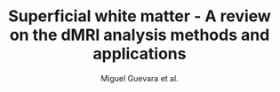 ---
cat: gaia
subcat: architecture
bestof: false
author: Miguel Guevara et al.
title: Superficial white matter - A review on the dMRI analysis methods and applications
journal: NeuroImage
year: 2020
type: article
url: https -//www.sciencedirect.com/science/article/pii/S1053811920301609
doi: 10.1016/j.neuroimage.2020.116673
---